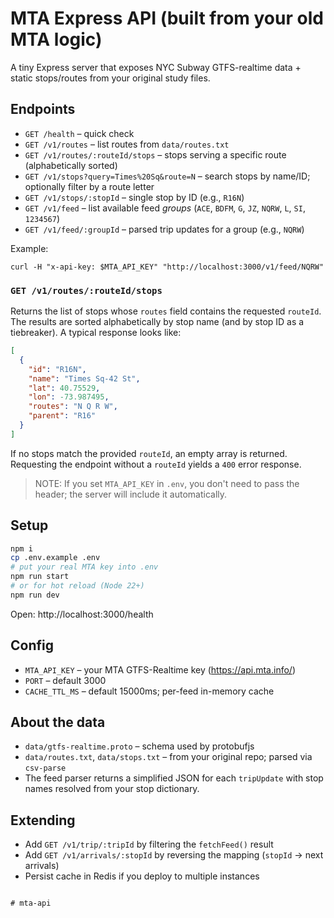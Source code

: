 # MTA Express API (built from your old MTA logic)

A tiny Express server that exposes NYC Subway GTFS-realtime data + static stops/routes from your original study files.

## Endpoints

- `GET /health` – quick check
- `GET /v1/routes` – list routes from `data/routes.txt`
- `GET /v1/routes/:routeId/stops` – stops serving a specific route (alphabetically sorted)
- `GET /v1/stops?query=Times%20Sq&route=N` – search stops by name/ID; optionally filter by a route letter
- `GET /v1/stops/:stopId` – single stop by ID (e.g., `R16N`)
- `GET /v1/feed` – list available feed *groups* (`ACE`, `BDFM`, `G`, `JZ`, `NQRW`, `L`, `SI`, `1234567`)
- `GET /v1/feed/:groupId` – parsed trip updates for a group (e.g., `NQRW`)

Example:
```
curl -H "x-api-key: $MTA_API_KEY" "http://localhost:3000/v1/feed/NQRW"
```

### `GET /v1/routes/:routeId/stops`

Returns the list of stops whose `routes` field contains the requested `routeId`. The results are sorted alphabetically by stop name (and by stop ID as a tiebreaker). A typical response looks like:

```json
[
  {
    "id": "R16N",
    "name": "Times Sq-42 St",
    "lat": 40.75529,
    "lon": -73.987495,
    "routes": "N Q R W",
    "parent": "R16"
  }
]
```

If no stops match the provided `routeId`, an empty array is returned. Requesting the endpoint without a `routeId` yields a `400` error response.

> NOTE: If you set `MTA_API_KEY` in `.env`, you don't need to pass the header; the server will include it automatically.

## Setup

```bash
npm i
cp .env.example .env
# put your real MTA key into .env
npm run start
# or for hot reload (Node 22+)
npm run dev
```

Open: http://localhost:3000/health

## Config

- `MTA_API_KEY` – your MTA GTFS-Realtime key (https://api.mta.info/)
- `PORT` – default 3000
- `CACHE_TTL_MS` – default 15000ms; per-feed in-memory cache

## About the data

- `data/gtfs-realtime.proto` – schema used by protobufjs
- `data/routes.txt`, `data/stops.txt` – from your original repo; parsed via `csv-parse`
- The feed parser returns a simplified JSON for each `tripUpdate` with stop names resolved from your stop dictionary.

## Extending

- Add `GET /v1/trip/:tripId` by filtering the `fetchFeed()` result
- Add `GET /v1/arrivals/:stopId` by reversing the mapping (`stopId` -> next arrivals)
- Persist cache in Redis if you deploy to multiple instances
```

# mta-api

